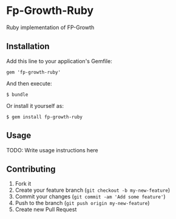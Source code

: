 # Fp-Growth-Ruby

Ruby implementation of FP-Growth

## Installation

Add this line to your application's Gemfile:

    gem 'fp-growth-ruby'

And then execute:

    $ bundle

Or install it yourself as:

    $ gem install fp-growth-ruby

## Usage

TODO: Write usage instructions here

## Contributing

1. Fork it
2. Create your feature branch (`git checkout -b my-new-feature`)
3. Commit your changes (`git commit -am 'Add some feature'`)
4. Push to the branch (`git push origin my-new-feature`)
5. Create new Pull Request
